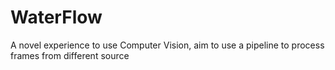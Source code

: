 # WaterFlow
 A novel experience to use Computer Vision, aim to use a pipeline to process frames from different source
